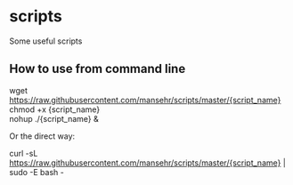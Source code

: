 # scripts
Some useful scripts


## How to use from command line
wget https://raw.githubusercontent.com/mansehr/scripts/master/{script_name}  
chmod +x {script_name}  
nohup ./{script_name} & 

Or the direct way:  
  
curl -sL https://raw.githubusercontent.com/mansehr/scripts/master/{script_name} | sudo -E bash -  
